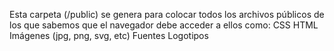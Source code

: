 Esta carpeta (/public) se genera para colocar todos los archivos públicos de los que sabemos que el navegador debe acceder a ellos como:
  CSS
  HTML
  Imágenes (jpg, png, svg, etc)
  Fuentes
  Logotipos